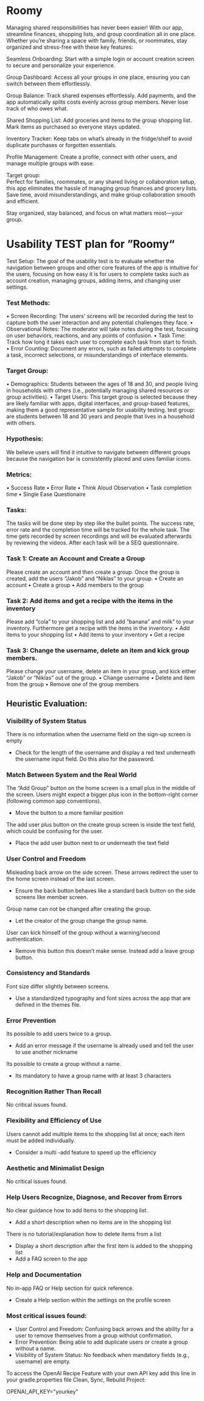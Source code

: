 # Roomy


Managing shared responsibilities has never been easier! With our app, streamline finances, shopping lists, and group coordination all in one place. Whether you’re sharing a space with family, friends, or roommates, stay organized and stress-free with these key features:

Seamless Onboarding: Start with a simple login or account creation screen to secure and personalize your experience.

Group Dashboard: Access all your groups in one place, ensuring you can switch between them effortlessly.

Group Balance: Track shared expenses effortlessly. Add payments, and the app automatically splits costs evenly across group members. Never lose track of who owes what.

Shared Shopping List: Add groceries and items to the group shopping list. Mark items as purchased so everyone stays updated.

Inventory Tracker: Keep tabs on what’s already in the fridge/shelf to avoid duplicate purchases or forgotten essentials.

Profile Management: Create a profile, connect with other users, and manage multiple groups with ease.



Target group:  
Perfect for families, roommates, or any shared living or collaboration setup, this app eliminates the hassle of managing group finances and grocery lists. Save time, avoid misunderstandings, and make group collaboration smooth and efficient.

Stay organized, stay balanced, and focus on what matters most—your group.







# Usability TEST plan for ”Roomy“

Test Setup:
The goal of the usability test is to evaluate whether the navigation between groups and other core features of the app is intuitive for the users, focusing on how easy it is for users to complete tasks such as account creation, managing groups, adding items, and changing user settings.

### Test Methods:
•	Screen Recording: The users' screens will be recorded during the test to capture both the user interaction and any potential challenges they face.
•	Observational Notes: The moderator will take notes during the test, focusing on user behaviors, reactions, and any points of confusion.
•	Task Time: Track how long it takes each user to complete each task from start to finish.
•	Error Counting: Document any errors, such as failed attempts to complete a task, incorrect selections, or misunderstandings of interface elements.

### Target Group:
•	Demographics: Students between the ages of 18 and 30, and people living in households with others (i.e., potentially managing shared resources or group activities).
•	Target Users: This target group is selected because they are likely familiar with apps, digital interfaces, and group-based features, making them a good representative sample for usability testing.
test group: are students between 18 and 30 years and people that lives in a household with others.

### Hypothesis:
We believe users will find it intuitive to navigate between different groups because the navigation bar is consistently placed and uses familiar icons.

### Metrics:
•	Success Rate
•	Error Rate
•	Think Aloud Observation
•	Task completion time
•	Single Ease Questionaire

### Tasks:

The tasks will be done step by step like the bullet points. The success rate, error rate and the completion time will be tracked for the whole task.
The time gets recorded by screen recordings and will be evaluated afterwards by reviewing the videos.
After each task will be a SEQ questionnaire.

### Task 1: Create an Account and Create a Group
Please create an account and then create a group. Once the group is created, add the users “Jakob” and “Niklas” to your group.
•	Create an account
•	Create a group
•	Add members to the group



### Task 2: Add items and get a recipe with the items in the inventory
Please add “cola” to your shopping list and add “banana” and milk” to your inventory. Furthermore get a recipe with the items in the inventory.
•	Add items to your shopping list
•	Add items to your inventory
•	Get a recipe

### Task 3: Change the username, delete an item and kick group members.
Please change your username, delete an item in your group, and kick either “Jakob” or “Niklas” out of the group.
•	Change username
•	Delete and item from the group
•	Remove one of the group members



## Heuristic Evaluation:

### Visibility of System Status
There is no information when the username field on the sign-up screen is empty
-	Check for the length of the username and display a red text underneath the username input field. Do this also for the password.

### Match Between System and the Real World
The “Add Group” button on the home screen is a small plus in the middle of the screen. Users might expect a bigger plus icon in the bottom-right corner (following common app conventions).
-	Move the button to a more familiar position

The add user plus button on the create group screen is inside the text field, which could be confusing for the user.
-	Place the add user button next to or underneath the text field

### User Control and Freedom
Misleading back arrow on the side screen. These arrows redirect the user to the home screen instead of the last screen.
-	Ensure the back button behaves like a standard back button on the side screens like member screen.

Group name can not be changed after creating the group.
-	Let the creator of the group change the group name.

User can kick himself of the group without a warning/second authentication.
-	Remove this button this doesn’t make sense. Instead add a leave group button.

### Consistency and Standards
Font size differ slightly between screens.
-	Use a standardized typography and font sizes across the app that are defined in the themes file.

### Error Prevention
Its possible to add users twice to a group.
-	Add an error message if the username is already used and tell the user to use another nickname

Its possible to create a group without a name.
-	Its mandatory to have a group name with at least 3 characters

### Recognition Rather Than Recall
No critical issues found.

### Flexibility and Efficiency of Use
Users cannot add multiple items to the shopping list at once; each item must be added individually.
-	Consider a multi -add feature to speed up the efficiency

### Aesthetic and Minimalist Design
No critical issues found.

### Help Users Recognize, Diagnose, and Recover from Errors
No clear guidance how to add items to the shopping list.
-	Add a short description when no items are in the shopping list

There is no tutorial/explanation how to delete items from a list
-	Display a short description after the first item is added to the shopping list
-	Add a FAQ screen to the app

### Help and Documentation
No in-app FAQ or Help section for quick reference.
-	Create a Help section within the settings on the profile screen


### Most critical issues found:
-	User Control and Freedom: Confusing back arrows and the ability for a user to remove themselves from a group without confirmation.
-	Error Prevention: Being able to add duplicate users or create a group without a name.
-	Visibility of System Status: No feedback when mandatory fields (e.g., username) are empty.





To access the OpenAI Recipe Feature with your own API key add this line in your gradle.properties file
Clean, Sync, Rebuild Project:

OPENAI_API_KEY="yourkey"

